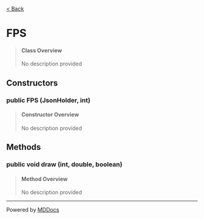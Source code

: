 [< Back](../README.md)
# FPS #
>#### Class Overview ####
>No description provided
## Constructors ##
### public FPS (JsonHolder, int) ###
>#### Constructor Overview ####
>No description provided
>
## Methods ##
### public void draw (int, double, boolean) ###
>#### Method Overview ####
>No description provided
>

---
Powered by [MDDocs](https://github.com/VRCube/MDDocs)